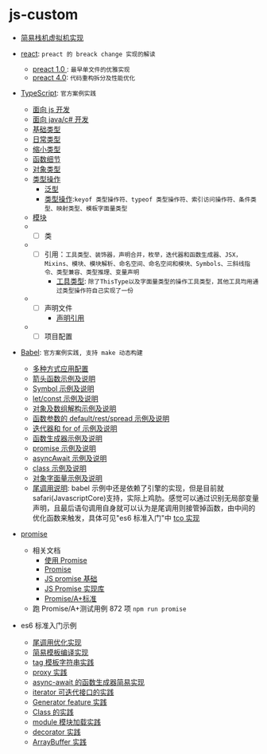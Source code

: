 # js-custom
- [简易栈机虚拟机实现](./virtual-stack.ts)
- [react](./react): `preact 的 breack change 实现的解读`
  - [preact 1.0 ](./react/preact_1.0): `最早单文件的优雅实现`
  - [preact 4.0](./react/preact_3.0): `代码重构拆分及性能优化`
- [TypeScript](./typescript): `官方案例实践`

  - [面向 js 开发](./typescript/for-js-programmer.ts)
  - [面向 java/c# 开发](./typescript/for-java-csharp-programmer.ts)
  - [基础类型](./typescript/basic-types.ts)
  - [日常类型](./typescript/everyday-types.ts)
  - [缩小类型](./typescript/narrowing.ts)
  - [函数细节](./typescript/functions.ts)
  - [对象类型](./typescript/objects.ts)
  - [类型操作](./type-manipulation)
    - [泛型](./type-manipulation-generics.ts)
    - [类型操作](./type-manipulation-other.ts):`keyof 类型操作符、typeof 类型操作符、索引访问操作符、条件类型、映射类型、模板字面量类型`
  - [模块](./typescript/modules/index.ts)
  - - [ ] 类
  - - [ ] 引用：`工具类型、装饰器，声明合并，枚举，迭代器和函数生成器、JSX，Mixins、模块、模块解析、命名空间、命名空间和模块、Symbols、三斜线指令、类型兼容、类型推理、变量声明`
      - [工具类型](./typescript/utility-types.ts): `除了ThisType以及字面量类型的操作工具类型，其他工具均用通过类型操作符自己实现了一份`
  - - [ ] 声明文件
      - [声明引用](./typescript/declaration/declaration-refrence.ts)
  - - [ ] 项目配置
- [Babel](./babel): `官方案例实践, 支持 make 动态构建`
  - [多种方式应用配置](./babel/es6-features/config.mjs)
  - [箭头函数示例及说明](./babel/es6-features/arrowFun.js)
  - [Symbol 示例及说明](./babel/es6-features/symbol.js)
  - [let/const 示例及说明](./babel/es6-features/letConst.js)
  - [对象及数组解构示例及说明](./babel/es6-features/destructuring.js)
  - [函数参数的 default/rest/spread 示例及说明](./babel/es6-features/defaultRestSpread.js)
  - [迭代器和 for of 示例及说明](./babel/es6-features/iteratorsForOf.js)
  - [函数生成器示例及说明](./babel/es6-features/generator.js)
  - [promise 示例及说明](./babel/es6-features/promise.js)
  - [asyncAwait 示例及说明](./babel/es6-features/asyncAwait.js)
  - [class 示例及说明](./babel/es6-features/class.js)
  - [对象字面量示例及说明](./babel/es6-features/objectLiterals.js)
  - [尾调用说明](./babel/es6-features/tailCall.js): babel 示例中还是依赖了引擎的实现，但是目前就 safari(JavascriptCore)支持，实际上鸡肋。感觉可以通过识别无局部变量声明，且最后语句调用自身就可以认为是尾调用则接管掉函数，由中间的优化函数来触发，具体可见"es6 标准入门"中 [tco 实现](../es6/tail-call-one.mjs)
- [promise](./promise.js)
  - 相关文档
    - [使用 Promise](https://developer.mozilla.org/zh-CN/docs/Web/JavaScript/Guide/Using_promises)
    - [Promise](https://developer.mozilla.org/zh-CN/docs/Web/JavaScript/Reference/Global_Objects/Promise)
    - [JS promise 基础](https://medium.com/@ramsunvtech/promises-of-promise-part-1-53f769245a53)
    - [JS Promise 实现库](https://medium.com/@ramsunvtech/js-promise-part-2-q-js-when-js-and-rsvp-js-af596232525c)
    - [Promise/A+标准](https://promisesaplus.com/#notes)
  - 跑 Promise/A+测试用例 872 项 `npm run promise`
- es6 标准入门示例
  - [尾调用优化实现](./es6/tail-call-one.mjs)
  - [简易模板编译实现](./es6/template-compile.mjs)
  - [tag 模板字符串实践](./es6/tagged-template.mjs)
  - [proxy 实践](./es6/proxy.mjs)
  - [async-await 的函数生成器简易实现](./es6/async.mjs)
  - [iterator 可迭代接口的实践](./es6/iterator.mjs)
  - [Generator feature 实践](./es6/generator.mjs)
  - [Class 的实践](./es6/class.mjs)
  - [module 模块加载实践](./es6/module.mjs)
  - [decorator 实践](./es6/decorator.js)
  - [ArrayBuffer 实践](./es6/array-buffer.mjs)
